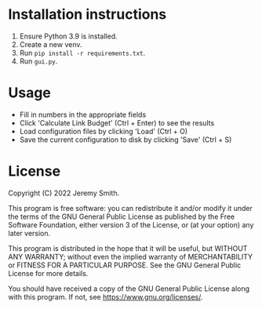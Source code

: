 # Installation instructions

1. Ensure Python 3.9 is installed.
2. Create a new venv.
3. Run `pip install -r requirements.txt`.
4. Run `gui.py`.

# Usage

- Fill in numbers in the appropriate fields
- Click 'Calculate Link Budget' (Ctrl + Enter) to see the results
- Load configuration files by clicking 'Load' (Ctrl + O)
- Save the current configuration to disk by clicking 'Save' (Ctrl + S)

# License
Copyright (C) 2022 Jeremy Smith.

This program is free software: you can redistribute it and/or modify
it under the terms of the GNU General Public License as published by
the Free Software Foundation, either version 3 of the License, or
(at your option) any later version.

This program is distributed in the hope that it will be useful,
but WITHOUT ANY WARRANTY; without even the implied warranty of
MERCHANTABILITY or FITNESS FOR A PARTICULAR PURPOSE.  See the
GNU General Public License for more details.

You should have received a copy of the GNU General Public License
along with this program.  If not, see <https://www.gnu.org/licenses/>.
